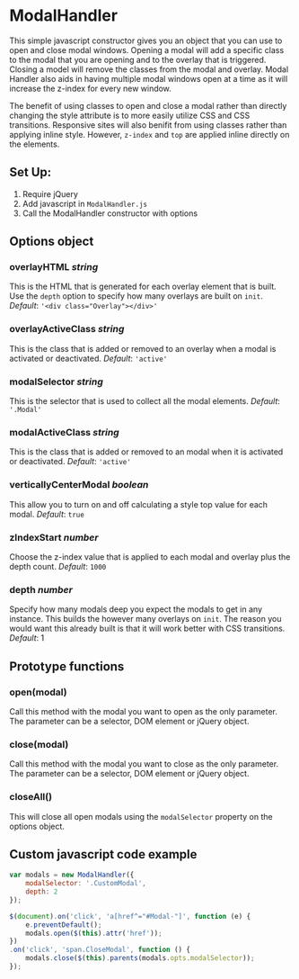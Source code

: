 # ModalHandler

This simple javascript constructor gives you an object that you can use to open and close modal windows. Opening a modal will add a specific class to the modal that you are opening and to the overlay that is triggered. Closing a model will remove the classes from the modal and overlay. Modal Handler also aids in having multiple modal windows open at a time as it will increase the z-index for every new window.

The benefit of using classes to open and close a modal rather than directly changing the style attribute is to more easily utilize CSS and CSS transitions. Responsive sites will also benifit from using classes rather than applying inline style. However, `z-index` and `top` are applied inline directly on the elements.

## Set Up:

1. Require jQuery
2. Add javascript in `ModalHandler.js`
3. Call the ModalHandler constructor with options

## Options object

### overlayHTML *string*
This is the HTML that is generated for each overlay element that is built. Use the `depth` option to specify how many overlays are built on `init`.
_Default_: `'<div class="Overlay"></div>'`

### overlayActiveClass *string*
This is the class that is added or removed to an overlay when a modal is activated or deactivated.
_Default_: `'active'`

### modalSelector *string*
This is the selector that is used to collect all the modal elements.
_Default_: `'.Modal'`

### modalActiveClass *string*
This is the class that is added or removed to an modal when it is activated or deactivated.
_Default_: `'active'`

### verticallyCenterModal *boolean*
This allow you to turn on and off calculating a style top value for each modal.
_Default_: `true`

### zIndexStart *number*
Choose the z-index value that is applied to each modal and overlay plus the depth count.
_Default_: `1000`

### depth *number*
Specify how many modals deep you expect the modals to get in any instance. This builds the however many overlays on `init`. The reason you would want this already built is that it will work better with CSS transitions.
_Default_: 1


## Prototype functions

### open(modal)
Call this method with the modal you want to open as the only parameter. The parameter can be a selector, DOM element or jQuery object.

### close(modal)
Call this method with the modal you want to close as the only parameter. The parameter can be a selector, DOM element or jQuery object.

### closeAll()
This will close all open modals using the `modalSelector` property on the options object.

## Custom javascript code example

```javascript
var modals = new ModalHandler({
    modalSelector: '.CustomModal',
    depth: 2
});

$(document).on('click', 'a[href^="#Modal-"]', function (e) {
    e.preventDefault();
    modals.open($(this).attr('href'));
})
.on('click', 'span.CloseModal', function () {
    modals.close($(this).parents(modals.opts.modalSelector));
});
```